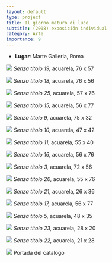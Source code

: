 ```yaml
---
layout: default
type: project
title: Il giorno maturo di luce  
subtitle: (2008) exposición individual
category: Arte
importance: 9
---
```


- **Lugar**: Marte Galleria, Roma

![](01.jpg)
*Senza titolo 19,* acuarela, 76 x 57

![](02.jpg)
*Senza titolo 18,* acuarela, 76 x 56

![](03.jpg)
*Senza titolo 25,* acuarela, 57 x 76

![](04.jpg)
*Senza titolo 15,* acuarela, 56 x 77

![](05.jpg)
*Senza titolo 9,* acuarela, 75 x 32

![](06.jpg)
*Senza titolo 10,* acuarela, 47 x 42

![](07.jpg)
*Senza titolo 11,* acuarela, 55 x 40

![](08.jpg)
*Senza titolo 16,* acuarela, 56 x 76

![](09.jpg)
*Senza titolo 3,* acuarela, 72 x 56

![](10.jpg)
*Senza titolo 20,* acuarela, 55 x 76

![](11.jpg)
*Senza titolo 21,* acuarela, 26 x 36

![](12.jpg)
*Senza titolo 17,* acuarela, 56 x 77

![](13.jpg)
*Senza titolo 5,* acuarela, 48 x 35

![](14.jpg)
*Senza titolo 23,* acuarela, 28 x 20

![](15.jpg)
*Senza titolo 22,* acuarela, 21 x 28

![](16.jpg)
Portada del catalogo

